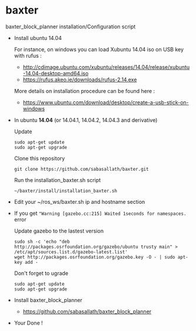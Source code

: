 # baxter
baxter_block_planner installation/Configuration script

- Install ubuntu 14.04

    For instance, on windows you can load Xubuntu 14.04 iso on USB key with rufus :

    - http://cdimage.ubuntu.com/xubuntu/releases/14.04/release/xubuntu-14.04-desktop-amd64.iso
    - https://rufus.akeo.ie/downloads/rufus-2.14.exe
    
    More details on installation procedure can be found here :
    
    - https://www.ubuntu.com/download/desktop/create-a-usb-stick-on-windows

- In ubuntu **14.04** (or 14.04.1, 14.04.2, 14.04.3 and derivative)

   Update
   
   ```
   sudo apt-get update
   sudo apt-get upgrade
   ```

   Clone this repository
   
   ```
   git clone https://github.com/sabasallath/baxter.git
   ```
   
   Run the installation_baxter.sh script
   
   ```
   ~/baxter/install/installation_baxter.sh
   ```
   
- Edit your ~/ros_ws/baxter.sh ip and hostname section

- If you get ```"Warning [gazebo.cc:215] Waited 1seconds for namespaces.``` error

    Update gazebo to the lastest version
    
    ```    
    sudo sh -c 'echo "deb http://packages.osrfoundation.org/gazebo/ubuntu trusty main" > /etc/apt/sources.list.d/gazebo-latest.list'
    wget http://packages.osrfoundation.org/gazebo.key -O - | sudo apt-key add -
    ```
    
    Don't forget to ugrade
    ```
    sudo apt-get update
    sudo apt-get upgrade
    ```
    
- Install baxter_block_planner

    - https://github.com/sabasallath/baxter_block_planner
    
- Your Done !


    
    
    